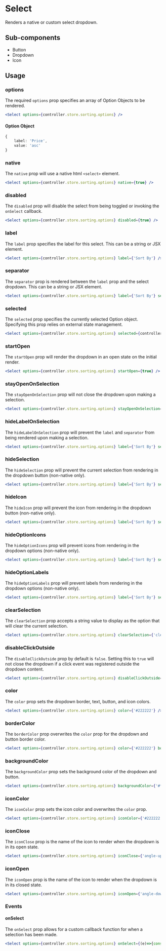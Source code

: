 # Select

Renders a native or custom select dropdown.

## Sub-components
- Button
- Dropdown 
- Icon

## Usage

### options
The required `options` prop specifies an array of Option Objects to be rendered.

```jsx
<Select options={controller.store.sorting.options} />
```

#### Option Object

```typescript
{
	label: 'Price',
	value: 'asc'
}
```

### native
The `native` prop will use a native html `<select>` element.

```jsx
<Select options={controller.store.sorting.options} native={true} />
```

### disabled
The `disabled` prop will disable the select from being toggled or invoking the `onSelect` callback.

```jsx
<Select options={controller.store.sorting.options} disabled={true} />
```

### label
The `label` prop specifies the label for this select. This can be a string or JSX element.

```jsx
<Select options={controller.store.sorting.options} label={'Sort By'} />
```

### separator
The `separator` prop is rendered between the `label` prop and the select dropdown. This can be a string or JSX element.

```jsx
<Select options={controller.store.sorting.options} label={'Sort By'} separator={': '} />
```

### selected
The `selected` prop specifies the currently selected Option object. Specifying this prop relies on external state management.

```jsx
<Select options={controller.store.sorting.options} selected={controller.store.sorting.options[0]} />
```

### startOpen
The `startOpen` prop will render the dropdown in an open state on the initial render.

```jsx
<Select options={controller.store.sorting.options} startOpen={true} />
```

### stayOpenOnSelection
The `stayOpenOnSelection` prop will not close the dropdown upon making a selection.

```jsx
<Select options={controller.store.sorting.options} stayOpenOnSelection={true} />
```

### hideLabelOnSelection
The `hideLabelOnSelection` prop will prevent the `label` and `separator` from being rendered upon making a selection.

```jsx
<Select options={controller.store.sorting.options} label={'Sort By'} separator={': '} hideLabelOnSelection={true} />
```

### hideSelection
The `hideSelection` prop will prevent the current selection from rendering in the dropdown button (non-native only). 

```jsx
<Select options={controller.store.sorting.options} label={'Sort By'} separator={': '} hideSelection={true} />
```

### hideIcon
The `hideIcon` prop will prevent the icon from rendering in the dropdown button (non-native only). 

```jsx
<Select options={controller.store.sorting.options} label={'Sort By'} separator={': '} hideIcon={true} />
```

### hideOptionIcons
The `hideOptionIcons` prop will prevent icons from rendering in the dropdown options (non-native only). 

```jsx
<Select options={controller.store.sorting.options} label={'Sort By'} separator={': '} hideOptionIcons={true} />
```

### hideOptionLabels
The `hideOptionLabels` prop will prevent labels from rendering in the dropdown options (non-native only). 

```jsx
<Select options={controller.store.sorting.options} label={'Sort By'} separator={': '} hideOptionLabels={true} />
```

### clearSelection
The `clearSelection` prop accepts a string value to display as the option that will clear the current selection.

```jsx
<Select options={controller.store.sorting.options} clearSelection={'clear'} />
```

### disableClickOutside
The `disableClickOutside` prop by default is `false`. Setting this to `true` will not close the dropdown if a click event was registered outside the dropdown content.

```jsx
<Select options={controller.store.sorting.options} disableClickOutside={true} />
```

### color
The `color` prop sets the dropdown border, text, button, and icon colors.

```jsx
<Select options={controller.store.sorting.options} color={'#222222'} />
```

### borderColor
The `borderColor` prop overwrites the `color` prop for the dropdown and button border color.

```jsx
<Select options={controller.store.sorting.options} color={'#222222'} borderColor={'#cccccc'} />
```

### backgroundColor
The `backgroundColor` prop sets the background color of the dropdown and button.

```jsx
<Select options={controller.store.sorting.options} backgroundColor={'#ffffff'} />
```

### iconColor
The `iconColor` prop sets the icon color and overwrites the `color` prop.

```jsx
<Select options={controller.store.sorting.options} iconColor={'#222222'} />
```

### iconClose
The `iconClose` prop is the name of the icon to render when the dropdown is in its open state.

```jsx
<Select options={controller.store.sorting.options} iconClose={'angle-up'} />
```

### iconOpen
The `iconOpen` prop is the name of the icon to render when the dropdown is in its closed state.

```jsx
<Select options={controller.store.sorting.options} iconOpen={'angle-down'} />
```

### Events

#### onSelect
The `onSelect` prop allows for a custom callback function for when a selection has been made.

```jsx
<Select options={controller.store.sorting.options} onSelect={(e)=>{console.log(e)}} />
```
